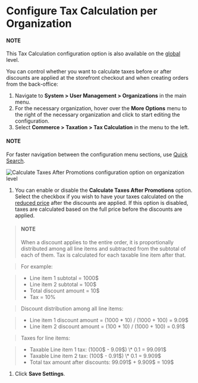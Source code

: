 <a id="user-guide-taxes-org-promotions"></a>

# Configure Tax Calculation per Organization

#### NOTE
This Tax Calculation configuration option is also available on the [global](../../../../../configuration/commerce/taxation/tax-calculation.md#user-guide-taxes-tax-configuration) level.

You can control whether you want to calculate taxes before or after discounts are applied at the storefront checkout and when creating orders from the back-office:

1. Navigate to **System > User Management > Organizations** in the main menu.
2. For the necessary organization, hover over the <i class="fa fa-ellipsis-h fa-lg" aria-hidden="true"></i> **More Options** menu to the right of the necessary organization and click <i class="fas fa-cog" aria-hidden="true"></i> to start editing the configuration.
3. Select **Commerce > Taxation > Tax Calculation** in the menu to the left.

#### NOTE
For faster navigation between the configuration menu sections, use [Quick Search](../../../../../configuration/quick-search.md#user-guide-system-configuration-quick-search).

![Calculate Taxes After Promotions configuration option on organization level](user/img/system/user_management/org_configuration/taxation/tax-calculation-org.png)
1. You can enable or disable the **Calculate Taxes After Promotions** option. Select the checkbox if you wish to have your taxes calculated on the [reduced price](../../../../../../marketing/promotions/promotions/index.md#user-guide-marketing-promotions) after the discounts are applied. If this option is disabled, taxes are calculated based on the full price before the discounts are applied.

> #### NOTE
> When a discount applies to the entire order, it is proportionally distributed among all line items and subtracted from the subtotal of each of them. Tax is calculated for each taxable line item after that.

> For example:

> * Line item 1 subtotal = 1000$
> * Line item 2 subtotal = 100$
> * Total discount amount = 10$
> * Tax = 10%

> Discount distribution among all line items:

> * Line item 1 discount amount = (1000 \* 10) / (1000 + 100) = 9.09$
> * Line item 2 discount amount = (100 \* 10) / (1000 + 100) = 0.91$

> Taxes for line items:

> * Taxable Line item 1 tax: (1000$ - 9.09$) \* 0.1 = 99.091$
> * Taxable Line item 2 tax: (100$ - 0.91$) \* 0.1 = 9.909$
> * Total tax amount after discounts: 99.091$ + 9.909$ = 109$
1. Click **Save Settings**.

<!-- fa-bars = fa-navicon -->
<!-- Ic Tiles is used as Set As Default in saved views, and as tiles in display layout options -->
<!-- IcPencil refers to Rename in Commerce and Inline Editing in CRM -->
<!-- Check mark in the square. -->
<!-- SortDesc is also used as drop-down arrow -->
<!-- A -->
<!-- B -->
<!-- C -->
<!-- D -->
<!-- E -->
<!-- F -->
<!-- G -->
<!-- H -->
<!-- I -->
<!-- L -->
<!-- M -->
<!-- P -->
<!-- R -->
<!-- S -->
<!-- T -->
<!-- U -->
<!-- Z -->

